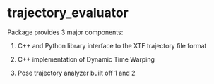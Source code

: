 trajectory_evaluator
========

Package provides 3 major components:

1) C++ and Python library interface to the XTF trajectory file format

2) C++ implementation of Dynamic Time Warping

3) Pose trajectory analyzer built off 1 and 2
